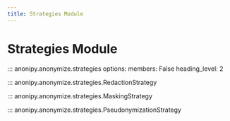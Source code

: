 ```yaml
---
title: Strategies Module
---
```


# Strategies Module

::: anonipy.anonymize.strategies
    options:
        members: False
        heading_level: 2

::: anonipy.anonymize.strategies.RedactionStrategy

::: anonipy.anonymize.strategies.MaskingStrategy

::: anonipy.anonymize.strategies.PseudonymizationStrategy